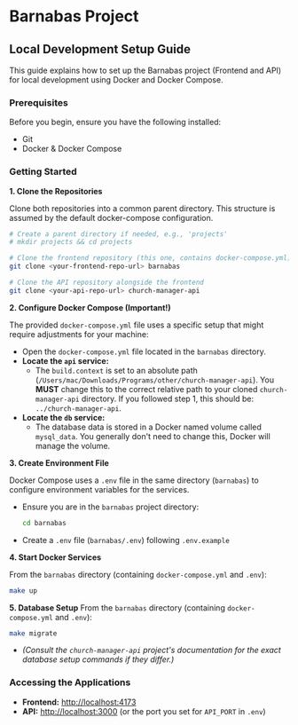 # Barnabas Project

## Local Development Setup Guide

This guide explains how to set up the Barnabas project (Frontend and API) for local development using Docker and Docker Compose.

### Prerequisites

Before you begin, ensure you have the following installed:

* Git
* Docker & Docker Compose

### Getting Started

**1. Clone the Repositories**

Clone both repositories into a common parent directory. This structure is assumed by the default docker-compose configuration.

```bash
# Create a parent directory if needed, e.g., 'projects'
# mkdir projects && cd projects

# Clone the frontend repository (this one, contains docker-compose.yml)
git clone <your-frontend-repo-url> barnabas

# Clone the API repository alongside the frontend
git clone <your-api-repo-url> church-manager-api
```

**2. Configure Docker Compose (Important!)**

The provided `docker-compose.yml` file uses a specific setup that might require adjustments for your machine:

* Open the `docker-compose.yml` file located in the `barnabas` directory.
* **Locate the `api` service:**
    * The `build.context` is set to an absolute path (`/Users/mac/Downloads/Programs/other/church-manager-api`). You **MUST** change this to the correct relative path to your cloned `church-manager-api` directory. If you followed step 1, this should be: `../church-manager-api`.
* **Locate the `db` service:**
    * The database data is stored in a Docker named volume called `mysql_data`. You generally don't need to change this, Docker will manage the volume.

**3. Create Environment File**

Docker Compose uses a `.env` file in the same directory (`barnabas`) to configure environment variables for the services.

* Ensure you are in the `barnabas` project directory:
    ```bash
    cd barnabas
    ```
* Create a `.env` file (`barnabas/.env`) following `.env.example`

**4. Start Docker Services**

From the `barnabas` directory (containing `docker-compose.yml` and `.env`):

```bash
make up
```

**5. Database Setup**
From the `barnabas` directory (containing `docker-compose.yml` and `.env`):

```bash
make migrate
```
* *(Consult the `church-manager-api` project's documentation for the exact database setup commands if they differ.)*

### Accessing the Applications

* **Frontend:** [http://localhost:4173](http://localhost:4173)
* **API:** [http://localhost:3000](http://localhost:3000) (or the port you set for `API_PORT` in `.env`)
```